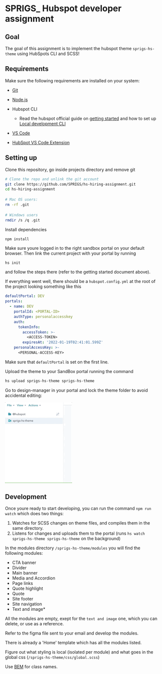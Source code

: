 # SPRIGS_ Hubspot developer assignment

## Goal
The goal of this assignment is to implement the hubspot theme `sprigs-hs-theme` using HubSpots CLI and SCSS!

## Requirements

Make sure the following requirements are installed on your system:
- [Git](https://git-scm.com/downloads)
- [Node.js](https://nodejs.org/en/download/)
- Hubspot CLI
  - Read the hubspot official guide on [getting started](https://developers.hubspot.com/docs/cms/guides/getting-started) and how to set up [Local development CLI](https://developers.hubspot.com/docs/cms/developer-reference/local-development-cli)

- [VS Code](https://code.visualstudio.com/)
- [HubSpot VS Code Extension](https://marketplace.visualstudio.com/items?itemName=HubSpot.hubl)

## Setting up
Clone this repository, go inside projects directory and remove git
``` bash
# Clone the repo and unlink the git account
git clone https://github.com/SPRIGS/hs-hiring-assignment.git
cd hs-hiring-assignment

# Mac OS users:
rm -rf .git

# Windows users
rmdir /s /q .git

```

Install dependencies
``` bash
npm install
```

Make sure youre logged in to the right sandbox portal on your default browser. Then link the current project with your portal by running
```
hs init
```
and follow the steps there (refer to the getting started document above).

If everything went well, there should be a `hubspot.config.yml` at the root of the project looking something like this
``` yml
defaultPortal: DEV
portals:
  - name: DEV
    portalId: <PORTAL-ID>
    authType: personalaccesskey
    auth:
      tokenInfo:
        accessToken: >-
          <ACCESS-TOKEN>
        expiresAt: '2022-01-19T02:41:01.599Z'
    personalAccessKey: >-
      <PERSONAL-ACCESS-KEY>
```

Make sure that `defaultPortal` is set on the first line.

Upload the theme to your SandBox portal running the command
``` bash
hs upload sprigs-hs-theme sprigs-hs-theme
```

Go to design-manager in your portal and lock the theme folder to avoid accidental editing:

[<img src="./sprigs-hs-theme/images/lock-theme-folder.gif" width="220">](lock-theme-folder.gif)
## Development

Once youre ready to start developing, you can run the command ```npm run watch``` which does two things:
1. Watches for SCSS changes on theme files, and compiles them in the same directory.
2. Listens for changes and uploads them to the portal (runs `hs watch sprigs-hs-theme sprigs-hs-theme` on the background)

In the modules directory `/sprigs-hs-theme/modules` you will find the following modules:
- CTA banner
- Divider
- Main banner
- Media and Accordion
- Page links
- Quote highlight
- Quote
- Site footer
- Site navigation
- Text and image*
  
All the modules are empty, exept for the `text and image` one, which you can delete, or use as a reference.

Refer to the figma file sent to your email and develop the modules.

There is already a 'Home' template which has all the modules listed.

Figure out what styling is local (isolated per module) and what goes in the global css (`/sprigs-hs-theme/css/global.scss`)

Use [BEM](http://getbem.com/introduction/) for class names.